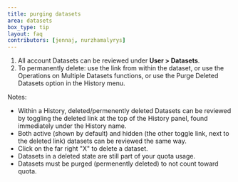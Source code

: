 ```yaml
---
title: purging datasets
area: datasets     
box_type: tip        
layout: faq        
contributors: [jennaj, nurzhamalyrys] 
---
```


1. All account Datasets can be reviewed under **User > Datasets**.
2. To permanently delete: use the link from within the dataset, or use the Operations on Multiple Datasets functions, or use the Purge Deleted Datasets option in the History menu.

Notes:
- Within a History, deleted/permenently deleted Datasets can be reviewed by toggling the deleted link at the top of the History panel, found immediately under the History name.
- Both active (shown by default) and hidden (the other toggle link, next to the deleted link) datasets can be reviewed the same way.
- Click on the far right "X" to delete a dataset.
- Datasets in a deleted state are still part of your quota usage.
- Datasets must be purged (permenently deleted) to not count toward quota.
